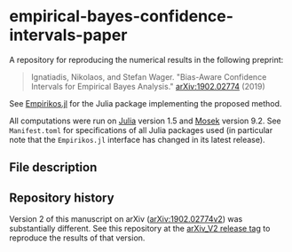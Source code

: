 # empirical-bayes-confidence-intervals-paper

A repository for reproducing the numerical results in the following preprint:

  >Ignatiadis, Nikolaos, and Stefan Wager. "Bias-Aware Confidence Intervals for Empirical Bayes Analysis." [arXiv:1902.02774](https://arxiv.org/abs/1902.02774) (2019)

See [Empirikos.jl](https://github.com/nignatiadis/Empirikos.jl) for the Julia package implementing the proposed method.

All computations were run on [Julia](https://julialang.org/) version 1.5 and [Mosek](https://www.mosek.com/) version 9.2. See `Manifest.toml` for specifications of all Julia packages used (in particular note that the `Empirikos.jl` interface has changed in its latest release). 

## File description


## Repository history

Version 2 of this manuscript on arXiv ([arXiv:1902.02774v2](https://arxiv.org/abs/1902.02774v2)) was substantially different. See this repository at the [arXiv_V2 release tag](https://github.com/nignatiadis/empirical-bayes-confidence-intervals-paper/releases/tag/arXiv_v2) to reproduce the results of that version.